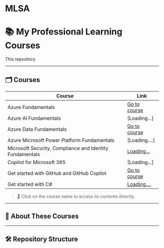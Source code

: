 # MLSA


# 📚 My Professional Learning Courses

This repository 

---

## 🗂️ Courses

| Course | Link |
|--------|------|
| Azure Fundamentals | [Go to course](https://learn.microsoft.com/en-us/plans/qdwwbm3p0x7gom?tab=tab-created&learnerGroupId=511b4e1a-a04b-42b1-8529-b5ca3b9d85da&wt.mc_id=studentamb_454878)|
| Azure AI Fundamentals | [Loading...] |
| Azure Data Fundamentals | [Go to course](https://learn.microsoft.com/en-us/plans/8pkkiy5xgxnpmw?tab=tab-created&learnerGroupId=5a196ebf-046f-425b-baf3-9234a6fcb59c&wt.mc_id=studentamb_454878) |
| Azure Microsoft Power Platform Fundamentals | [Loading....] |
| Microsoft Security, Compliance and Identity Fundamentals | [Loading...]() |
| Copilot for Microsoft 365 | [Loading...] |
| Get started with GitHub and GitHub Copilot | [Go to course](https://learn.microsoft.com/en-us/plans/gm88tr6o5y5zyk?tab=tab-created&learnerGroupId=1aec470a-1865-405c-9dc8-9ba905b3f53a&wt.mc_id=studentamb_454878) |
| Get started with C# | [Loading....](./Data_Analysis_Python) |

> 📌 Click on the course name to access its contents directly.

---

## 🧠 About These Courses



---

## 🛠️ Repository Structure

